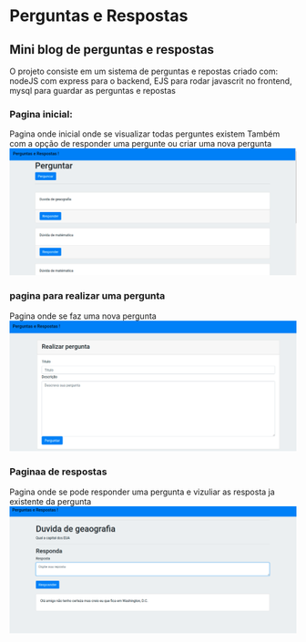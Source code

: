 # Perguntas e Respostas
## Mini blog de perguntas e respostas

O projeto consiste em um sistema de perguntas e repostas criado com:
nodeJS com express para o backend,
EJS para rodar javascrit no frontend,
mysql para guardar as perguntas e repostas

### Pagina inicial:
Pagina onde inicial onde se visualizar todas perguntes existem
Também com a opção de responder uma pergunte ou criar uma nova pergunta
![homepage](https://github.com/koymattk/perguntas-respostas/blob/main/imgs-perguntas-respostas/Captura%20de%20tela%20de%202021-02-19%2017-03-29.png)

### pagina para realizar uma pergunta
Pagina onde se faz uma nova pergunta
![Perunta](https://github.com/koymattk/perguntas-respostas/blob/main/imgs-perguntas-respostas/Captura%20de%20tela%20de%202021-02-19%2017-04-25.png)

### Paginaa de respostas
Pagina onde se pode responder uma pergunta
e vizuliar as resposta ja existente da pergunta
![Perunta](https://github.com/koymattk/perguntas-respostas/blob/main/imgs-perguntas-respostas/Captura%20de%20tela%20de%202021-02-19%2017-05-52.png)


